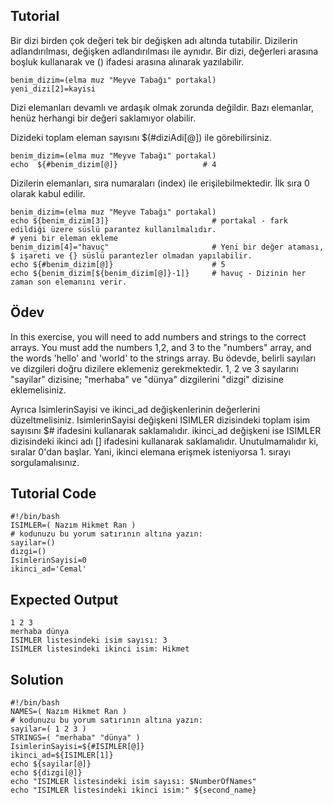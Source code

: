 Tutorial
--------
Bir dizi birden çok değeri tek bir değişken adı altında tutabilir. Dizilerin adlandırılması, değişken adlandırılması ile aynıdır.
Bir dizi, değerleri arasına boşluk kullanarak ve () ifadesi arasına alınarak yazılabilir.

    benim_dizim=(elma muz "Meyve Tabağı" portakal)
    yeni_dizi[2]=kayisi

Dizi elemanları devamlı ve ardaşık olmak zorunda değildir. Bazı elemanlar, henüz herhangi bir değeri saklamıyor olabilir.

Dizideki toplam eleman sayısını $(#diziAdi[@]) ile görebilirsiniz.

    benim_dizim=(elma muz "Meyve Tabağı" portakal)
    echo  ${#benim_dizim[@]}                   # 4

Dizilerin elemanları, sıra numaraları (index) ile erişilebilmektedir. İlk sıra 0 olarak kabul edilir.

    benim_dizim=(elma muz "Meyve Tabağı" portakal)
    echo ${benim_dizim[3]}                       # portakal - fark edildiği üzere süslü parantez kullanılmalıdır.
    # yeni bir eleman ekleme
    benim_dizim[4]="havuç"                       # Yeni bir değer ataması, $ işareti ve {} süslü parantezler olmadan yapılabilir.
    echo ${#benim_dizim[@]}                      # 5
    echo ${benim_dizim[${benim_dizim[@]}-1]}     # havuç - Dizinin her zaman son elemanını verir.

Ödev
--------
In this exercise, you will need to add numbers and strings to the correct arrays. You must add the numbers 1,2, and 3 to the "numbers" array, and the words 'hello' and 'world' to the strings array.
Bu ödevde, belirli sayıları ve dizgileri doğru dizilere eklemeniz gerekmektedir. 1, 2 ve 3 sayılarını "sayilar" dizisine; "merhaba" ve "dünya" dizgilerini "dizgi" dizisine eklemelisiniz.

Ayrıca IsimlerinSayisi ve ikinci_ad değişkenlerinin değerlerini düzeltmelisiniz. IsimlerinSayisi değişkeni ISIMLER dizisindeki toplam isim sayısını $# ifadesini kullanarak saklamalıdır. ikinci_ad değişkeni ise ISIMLER dizisindeki ikinci adı [] ifadesini kullanarak saklamalıdır. Unutulmamalıdır ki, sıralar 0'dan başlar. Yani, ikinci elemana erişmek isteniyorsa 1. sırayı sorgulamalısınız.

Tutorial Code
-------------
    #!/bin/bash
    ISIMLER=( Nazım Hikmet Ran )
    # kodunuzu bu yorum satırının altına yazın:
    sayilar=()
    dizgi=()
    IsimlerinSayisi=0
    ikinci_ad='Cemal'

Expected Output
---------------
    1 2 3
    merhaba dünya
    ISIMLER listesindeki isim sayısı: 3
    ISIMLER listesindeki ikinci isim: Hikmet

Solution
--------
    #!/bin/bash
    NAMES=( Nazım Hikmet Ran )
    # kodunuzu bu yorum satırının altına yazın:
    sayilar=( 1 2 3 )
    STRINGS=( "merhaba" "dünya" )
    IsimlerinSayisi=${#ISIMLER[@]}
    ikinci_ad=${ISIMLER[1]}
    echo ${sayilar[@]}
    echo ${dizgi[@]}
    echo "ISIMLER listesindeki isim sayısı: $NumberOfNames"
    echo "ISIMLER listesindeki ikinci isim:" ${second_name}
